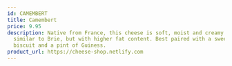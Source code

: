 ```yaml
---
id: CAMEMBERT
title: Camembert
price: 9.95
description: Native from France, this cheese is soft, moist and creamy. It is
  similar to Brie, but with higher fat content. Best paired with a sweet, crispy
  biscuit and a pint of Guiness.
product_url: https://cheese-shop.netlify.com
---
```

